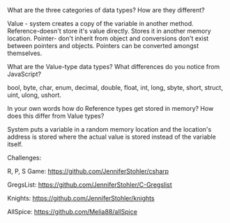What are the three categories of data types? How are they different?

Value - system creates a copy of the variable in another method.
Reference-doesn't store it's value directly. Stores it in another memory location.
Pointer-  don't inherit from object and conversions don't exist between pointers and objects. Pointers can be converted amongst themselves.

What are the Value-type data types? What differences do you notice from JavaScript?

bool, byte, char, enum, decimal, double, float, int, long, sbyte, short, struct, uint, ulong, ushort.

In your own words how do Reference types get stored in memory? How does this differ from Value types?

System puts a variable in a random memory location and the location's address is stored where the actual value is stored instead of the variable itself.

Challenges:

R, P, S Game: https://github.com/JenniferStohler/csharp

GregsList: https://github.com/JenniferStohler/C-Gregslist

Knights: https://github.com/JenniferStohler/knights

AllSpice: https://github.com/Melia88/allSpice
